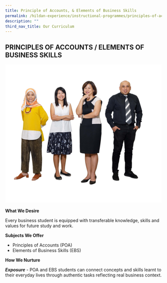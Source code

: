```yaml
---
title: Principle of Accounts, & Elements of Business Skills
permalink: /hildan-experience/instructional-programmes/principles-of-accounts/
description: ""
third_nav_title: Our Curriculum
---
```



## PRINCIPLES OF ACCOUNTS / ELEMENTS OF BUSINESS SKILLS


![](/images/Staff/EBS.jpg)

**What We Desire**

Every business student is equipped with transferable knowledge, skills and values for future study and work.

**Subjects We Offer**

* Principles of Accounts (POA)
* Elements of Business Skills (EBS)

**How We Nurture**

**_Exposure_** \- POA and EBS students can connect concepts and skills learnt to their everyday lives through authentic tasks reflecting real business context.